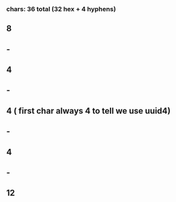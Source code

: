 ### chars: 36 total (32 hex + 4 hyphens)

## 8

## -

## 4

## -

## 4 ( first char always 4 to tell we use uuid4)

## -

## 4

## -

## 12
